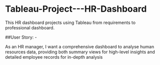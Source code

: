 # Tableau-Project---HR-Dashboard
This HR dashboard projects using Tableau from requirements to professional dashboard.

##User Story: -

As an HR manager, I want a comprehensive dashboard to analyse human resources data, providing both summary views for high-level insights and detailed employee records for in-depth analysis
